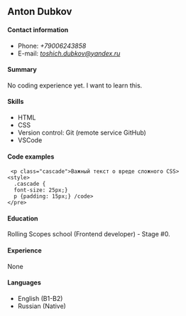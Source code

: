 ## Anton Dubkov
#### Contact information
* Phone: *+79006243858*
* E-mail: *toshich.dubkov@yandex.ru*
#### Summary
No coding experience yet. I want to learn this.
#### Skills
* HTML
* CSS
* Version control: Git (remote service GitHub)
* VSCode
#### Code examples
<pre>
<code> &lt;p class="cascade">Важный текст о вреде сложного CSS&gt;
&lt;style&gt;
  .cascade {
  font-size: 25px;}
  p {padding: 15px;} &it;/code&gt;
&lt;/pre&gt; </code>
</pre>
#### Education
Rolling Scopes school (Frontend developer) - Stage #0.
#### Experience
None
#### Languages
* English (B1-B2)
* Russian (Native)
 
